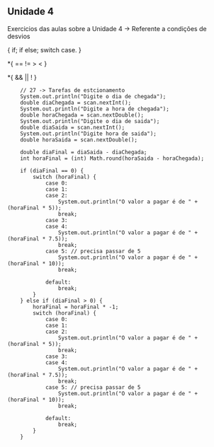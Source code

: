 ## Unidade 4

Exercicios das aulas sobre a Unidade 4 -> Referente a condições de desvios

{
    if;
    if else;
    switch case.
}

*{
    ==
    !=
    >
    <
}

*{
    &&
    ||
    !
}

        // 27 -> Tarefas de estcionamento
        System.out.println("Digite o dia de chegada");
        double diaChegada = scan.nextInt();
        System.out.println("Digite a hora de chegada");
        double horaChegada = scan.nextDouble();
        System.out.println("Digite o dia de saida");
        double diaSaida = scan.nextInt();
        System.out.println("Digite hora de saida");
        double horaSaida = scan.nextDouble();

        double diaFinal = diaSaida - diaChegada;
        int horaFinal = (int) Math.round(horaSaida - horaChegada);

        if (diaFinal == 0) {
            switch (horaFinal) {
                case 0:
                case 1:
                case 2:
                    System.out.println("O valor a pagar é de " + (horaFinal * 5));
                    break;
                case 3:
                case 4:
                    System.out.println("O valor a pagar é de " + (horaFinal * 7.5));
                    break;
                case 5: // precisa passar de 5
                    System.out.println("O valor a pagar é de " + (horaFinal * 10));
                    break;

                default:
                    break;
            }
        } else if (diaFinal > 0) {
            horaFinal = horaFinal * -1;
            switch (horaFinal) {
                case 0:
                case 1:
                case 2:
                    System.out.println("O valor a pagar é de " + (horaFinal * 5));
                    break;
                case 3:
                case 4:
                    System.out.println("O valor a pagar é de " + (horaFinal * 7.5));
                    break;
                case 5: // precisa passar de 5
                    System.out.println("O valor a pagar é de " + (horaFinal * 10));
                    break;

                default:
                    break;
            }
        }
